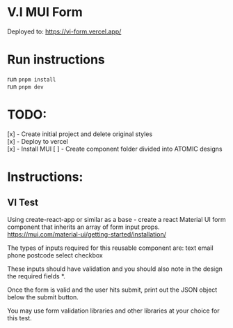 # V.I MUI Form

Deployed to: https://vi-form.vercel.app/

# Run instructions

run `pnpm install`  
run `pnpm dev`

# TODO:

[x] - Create initial project and delete original styles  
[x] - Deploy to vercel  
[x] - Install MUI
[ ] - Create component folder divided into ATOMIC designs

# Instructions:

## VI Test

Using create-react-app or similar as a base - create a react Material UI
form component that inherits an array of form input props.
https://mui.com/material-ui/getting-started/installation/

The types of inputs required for this reusable component are:
text
email
phone
postcode
select
checkbox

These inputs should have validation and you should also note in the
design the required fields \*.

Once the form is valid and the user hits submit, print out the JSON
object below the submit button.

You may use form validation libraries and other libraries at your choice
for this test.
